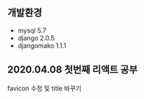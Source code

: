 
개발환경
-------------
- mysql 5.7
- django 2.0.5
- djangomako 1.1.1
## 2020.04.08 첫번째 리액트 공부

favicon 수정 및 title 바꾸기

<!--stackedit_data:
eyJoaXN0b3J5IjpbLTExMzc4OTg0MzhdfQ==
-->